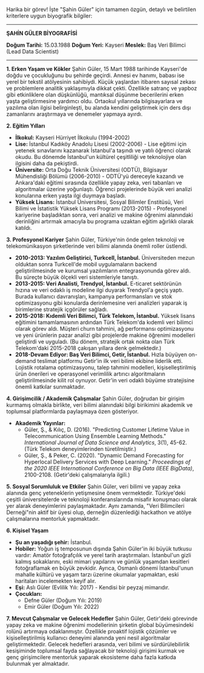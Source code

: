 Harika bir görev! İşte "Şahin Güler" için tamamen özgün, detaylı ve belirtilen kriterlere uygun biyografik bilgiler:

---

**ŞAHİN GÜLER BİYOGRAFİSİ**

**Doğum Tarihi:** 15.03.1988
**Doğum Yeri:** Kayseri
**Meslek:** Baş Veri Bilimci (Lead Data Scientist)

---

**1. Erken Yaşam ve Kökler**
Şahin Güler, 15 Mart 1988 tarihinde Kayseri'de doğdu ve çocukluğunu bu şehirde geçirdi. Annesi ev hanımı, babası ise yerel bir tekstil atölyesinin sahibiydi. Küçük yaşlardan itibaren sayısal zekası ve problemlere analitik yaklaşımıyla dikkat çekti. Özellikle satranç ve yapboz gibi etkinliklere olan düşkünlüğü, mantıksal düşünme becerilerini erken yaşta geliştirmesine yardımcı oldu. Ortaokul yıllarında bilgisayarlara ve yazılıma olan ilgisi belirginleşti, bu alanda kendini geliştirmek için ders dışı zamanlarını araştırmaya ve denemeler yapmaya ayırdı.

**2. Eğitim Yılları**
*   **İlkokul:** Kayseri Hürriyet İlkokulu (1994-2002)
*   **Lise:** İstanbul Kadıköy Anadolu Lisesi (2002-2006) - Lise eğitimi için yetenek sınavlarını kazanarak İstanbul'a taşındı ve yatılı öğrenci olarak okudu. Bu dönemde İstanbul'un kültürel çeşitliliği ve teknolojiye olan ilgisini daha da pekiştirdi.
*   **Üniversite:** Orta Doğu Teknik Üniversitesi (ODTÜ), Bilgisayar Mühendisliği Bölümü (2006-2010) - ODTÜ'yü dereceyle kazandı ve Ankara'daki eğitimi sırasında özellikle yapay zeka, veri tabanları ve algoritmalar üzerine yoğunlaştı. Öğrenci projelerinde büyük veri analizi konularına erken yaşta ilgi duymaya başladı.
*   **Yüksek Lisans:** İstanbul Üniversitesi, Sosyal Bilimler Enstitüsü, Veri Bilimi ve İstatistik Yüksek Lisans Programı (2013-2015) - Profesyonel kariyerine başladıktan sonra, veri analizi ve makine öğrenimi alanındaki derinliğini artırmak amacıyla bu programa uzaktan eğitim ağırlıklı olarak katıldı.

**3. Profesyonel Kariyer**
Şahin Güler, Türkiye'nin önde gelen teknoloji ve telekomünikasyon şirketlerinde veri bilimi alanında önemli roller üstlendi.

*   **2010-2013: Yazılım Geliştirici, Turkcell, İstanbul.** Üniversiteden mezun olduktan sonra Turkcell'de mobil uygulamaların backend geliştirilmesinde ve kurumsal yazılımların entegrasyonunda görev aldı. Bu süreçte büyük ölçekli veri sistemleriyle tanıştı.
*   **2013-2015: Veri Analisti, Trendyol, İstanbul.** E-ticaret sektörünün hızına ve veri odaklı iş modeline ilgi duyarak Trendyol'a geçiş yaptı. Burada kullanıcı davranışları, kampanya performansları ve stok optimizasyonu gibi konularda derinlemesine veri analizleri yaparak iş birimlerine stratejik içgörüler sağladı.
*   **2015-2018: Kıdemli Veri Bilimci, Türk Telekom, İstanbul.** Yüksek lisans eğitimini tamamlamasının ardından Türk Telekom'da kıdemli veri bilimci olarak görev aldı. Müşteri churn tahmini, ağ performansı optimizasyonu ve yeni ürünlerin pazar analizi gibi projelerde makine öğrenimi modelleri geliştirdi ve uyguladı. (Bu dönem, stratejik ortak nokta olan Türk Telekom'daki 2015-2018 çakışan yıllara denk gelmektedir.)
*   **2018-Devam Ediyor: Baş Veri Bilimci, Getir, İstanbul.** Hızla büyüyen on-demand teslimat platformu Getir'in ilk veri bilimi ekibine liderlik etti. Lojistik rotalama optimizasyonu, talep tahmini modelleri, kişiselleştirilmiş ürün önerileri ve operasyonel verimlilik artırıcı algoritmaların geliştirilmesinde kilit rol oynuyor. Getir'in veri odaklı büyüme stratejisine önemli katkılar sunmaktadır.

**4. Girişimcilik / Akademik Çalışmalar**
Şahin Güler, doğrudan bir girişim kurmamış olmakla birlikte, veri bilimi alanındaki bilgi birikimini akademik ve toplumsal platformlarda paylaşmaya özen gösteriyor.

*   **Akademik Yayınlar:**
    *   Güler, Ş., & Kılıç, D. (2016). "Predicting Customer Lifetime Value in Telecommunication Using Ensemble Learning Methods." *International Journal of Data Science and Analytics*, 3(1), 45-62. (Türk Telekom deneyimlerinden türetilmiştir.)
    *   Güler, Ş., & Peker, C. (2020). "Dynamic Demand Forecasting for Hyperlocal Delivery Services with Deep Learning." *Proceedings of the 2020 IEEE International Conference on Big Data (IEEE BigData)*, 2100-2108. (Getir'deki çalışmalarıyla ilgili.)

**5. Sosyal Sorumluluk ve Etkiler**
Şahin Güler, veri bilimi ve yapay zeka alanında genç yeteneklerin yetişmesine önem vermektedir. Türkiye'deki çeşitli üniversitelerde ve teknoloji konferanslarında misafir konuşmacı olarak yer alarak deneyimlerini paylaşmaktadır. Aynı zamanda, "Veri Bilimcileri Derneği"nin aktif bir üyesi olup, derneğin düzenlediği hackathon ve atölye çalışmalarına mentorluk yapmaktadır.

**6. Kişisel Yaşam**
*   **Şu an yaşadığı şehir:** İstanbul.
*   **Hobiler:** Yoğun iş temposunun dışında Şahin Güler'in iki büyük tutkusu vardır: Amatör fotoğrafçılık ve yerel tarih araştırmaları. İstanbul'un gizli kalmış sokaklarını, eski mimari yapılarını ve günlük yaşamdan kesitleri fotoğraflamak en büyük zevkidir. Ayrıca, Osmanlı dönemi İstanbul'unun mahalle kültürü ve yaşam tarzı üzerine okumalar yapmaktan, eski haritaları incelemekten keyif alır.
*   **Eşi:** Aslı Güler (Evlilik Yılı: 2017) - Kendisi bir peyzaj mimarıdır.
*   **Çocukları:**
    *   Defne Güler (Doğum Yılı: 2019)
    *   Emir Güler (Doğum Yılı: 2022)

**7. Mevcut Çalışmalar ve Gelecek Hedefler**
Şahin Güler, Getir'deki görevinde yapay zeka ve makine öğrenimi modellerinin şirketin global büyümesindeki rolünü artırmaya odaklanmıştır. Özellikle proaktif lojistik çözümler ve kişiselleştirilmiş kullanıcı deneyimi alanında yeni nesil algoritmalar geliştirmektedir. Gelecek hedefleri arasında, veri bilimi ve sürdürülebilirlik kesişiminde toplumsal fayda sağlayacak bir teknoloji girişimi kurmak ve genç girişimcilere mentorluk yaparak ekosisteme daha fazla katkıda bulunmak yer almaktadır.